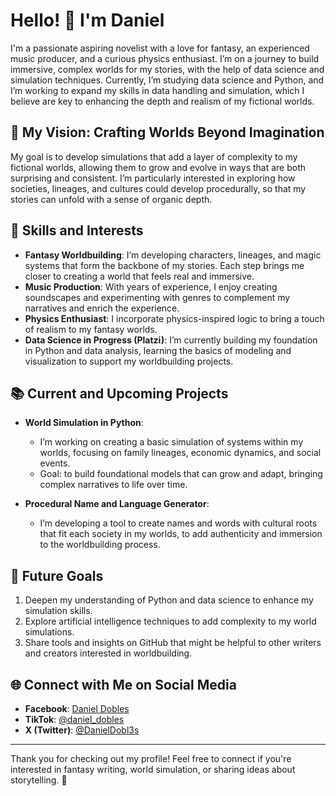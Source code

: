 # Hello! 👋 I'm Daniel

I'm a passionate aspiring novelist with a love for fantasy, an experienced music producer, and a curious physics enthusiast. I’m on a journey to build immersive, complex worlds for my stories, with the help of data science and simulation techniques. Currently, I’m studying data science and Python, and I’m working to expand my skills in data handling and simulation, which I believe are key to enhancing the depth and realism of my fictional worlds.

## 🌌 My Vision: Crafting Worlds Beyond Imagination

My goal is to develop simulations that add a layer of complexity to my fictional worlds, allowing them to grow and evolve in ways that are both surprising and consistent. I’m particularly interested in exploring how societies, lineages, and cultures could develop procedurally, so that my stories can unfold with a sense of organic depth. 

## 💼 Skills and Interests

- **Fantasy Worldbuilding**: I’m developing characters, lineages, and magic systems that form the backbone of my stories. Each step brings me closer to creating a world that feels real and immersive.
- **Music Production**: With years of experience, I enjoy creating soundscapes and experimenting with genres to complement my narratives and enrich the experience.
- **Physics Enthusiast**: I incorporate physics-inspired logic to bring a touch of realism to my fantasy worlds.
- **Data Science in Progress (Platzi)**: I’m currently building my foundation in Python and data analysis, learning the basics of modeling and visualization to support my worldbuilding projects.

## 📚 Current and Upcoming Projects

- **World Simulation in Python**: 
  - I’m working on creating a basic simulation of systems within my worlds, focusing on family lineages, economic dynamics, and social events.
  - Goal: to build foundational models that can grow and adapt, bringing complex narratives to life over time.

- **Procedural Name and Language Generator**: 
  - I’m developing a tool to create names and words with cultural roots that fit each society in my worlds, to add authenticity and immersion to the worldbuilding process.

## 🎯 Future Goals

1. Deepen my understanding of Python and data science to enhance my simulation skills.
2. Explore artificial intelligence techniques to add complexity to my world simulations.
3. Share tools and insights on GitHub that might be helpful to other writers and creators interested in worldbuilding.

## 🌐 Connect with Me on Social Media

- **Facebook**: [Daniel Dobles](https://www.facebook.com/daniel.dobles.33)
- **TikTok**: [@daniel_dobles](https://www.tiktok.com/@daniel_dobles)
- **X (Twitter)**: [@DanielDobl3s](https://twitter.com/DanielDobl3s)

---

Thank you for checking out my profile! Feel free to connect if you're interested in fantasy writing, world simulation, or sharing ideas about storytelling. 🚀
